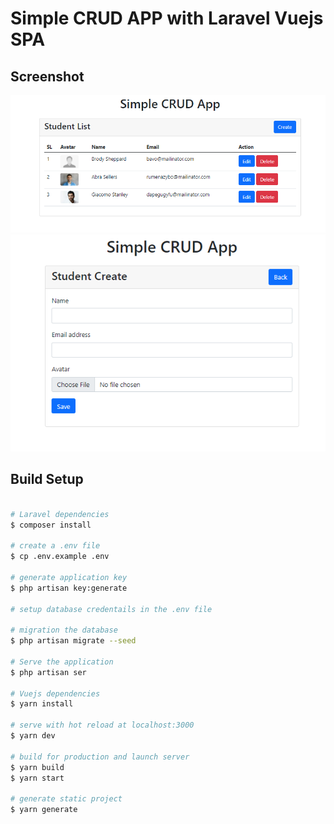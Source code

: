 # Simple CRUD APP with Laravel Vuejs SPA

## Screenshot
![Frontend Screenshot](public/images/demo.png)
![Frontend Screenshot](public/images/demo2.png)

## Build Setup

```bash

# Laravel dependencies
$ composer install

# create a .env file
$ cp .env.example .env

# generate application key
$ php artisan key:generate

# setup database credentails in the .env file

# migration the database
$ php artisan migrate --seed

# Serve the application
$ php artisan ser

# Vuejs dependencies
$ yarn install

# serve with hot reload at localhost:3000
$ yarn dev

# build for production and launch server
$ yarn build
$ yarn start

# generate static project
$ yarn generate
```
